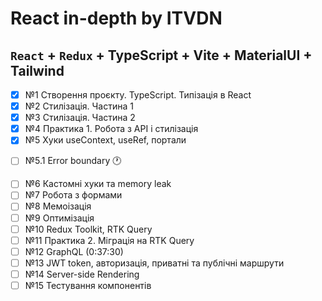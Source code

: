# React in-depth by ITVDN

## `React` + `Redux` + TypeScript + Vite + MaterialUI + Tailwind

- [x] №1 Створення проєкту. TypeScript. Типізація в React
- [x] №2 Стилізація. Частина 1
- [x] №3 Стилізація. Частина 2
- [x] №4 Практика 1. Робота з API і стилізація
- [X] №5 Хуки useContext, useRef, портали
+ [ ] №5.1 Error boundary 🕐
- [ ] №6 Кастомні хуки та memory leak
- [ ] №7 Робота з формами
- [ ] №8 Мемоізація
- [ ] №9 Оптимізація
- [ ] №10 Redux Toolkit, RTK Query
- [ ] №11 Практика 2. Міграція на RTK Query
- [ ] №12 GraphQL (0:37:30)
- [ ] №13 JWT token, авторизація, приватні та публічні маршрути
- [ ] №14 Server-side Rendering
- [ ] №15 Тестування компонентів
